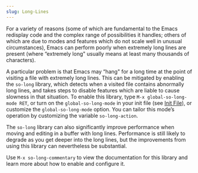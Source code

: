 ```yaml
---
slug: Long-Lines
---
```


For a variety of reasons (some of which are fundamental to the Emacs redisplay code and the complex range of possibilities it handles; others of which are due to modes and features which do not scale well in unusual circumstances), Emacs can perform poorly when extremely long lines are present (where “extremely long" usually means at least many thousands of characters).

A particular problem is that Emacs may “hang" for a long time at the point of visiting a file with extremely long lines. This can be mitigated by enabling the `so-long` library, which detects when a visited file contains abnormally long lines, and takes steps to disable features which are liable to cause slowness in that situation. To enable this library, type `M-x global-so-long-mode RET`, or turn on the `global-so-long-mode` in your init file (see [Init File](Init-File)), or customize the `global-so-long-mode` option. You can tailor this mode’s operation by customizing the variable `so-long-action`.

The `so-long` library can also significantly improve performance when moving and editing in a buffer with long lines. Performance is still likely to degrade as you get deeper into the long lines, but the improvements from using this library can nevertheless be substantial.

Use `M-x so-long-commentary` to view the documentation for this library and learn more about how to enable and configure it.
